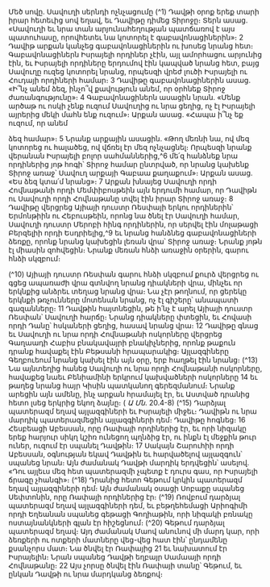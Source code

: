 
Մեծ սովը. Սավուղի սերնդի ոչնչացումը
(^1) Դավթի օրոք երեք տարի իրար հետեւից սով եղավ, եւ Դավիթը դիմեց Տիրոջը։ Տերն ասաց. «Սավուղի եւ նրա տան
արյունահեղության պատճառով է այս պատուհասը, որովհետեւ նա կոտորել է գաբավոնացիներին»։ 2 Դավիթ արքան
կանչեց գաբավոնացիներին ու խոսեց նրանց հետ։ Գաբավոնացիներն Իսրայելի որդիներ չէին, այլ ամորհացու արյունից
էին, եւ Իսրայելի որդիները երդումով էին կապված նրանց հետ, բայց Սավուղը ուզեց կոտորել նրանց, որպեսզի վրեժ
լուծի Իսրայելի ու Հուդայի որդիների համար։ 3 Դավիթը գաբավոնացիներին ասաց. «Ի՞նչ անեմ ձեզ, ինչո՞վ քավություն
անեմ, որ օրհնեք Տիրոջ ժառանգությունը»։ 4 Գաբավոնացիներն ասացին նրան. «Մենք արծաթ ու ոսկի չենք ուզում
Սավուղից ու նրա ցեղից, ոչ էլ Իսրայելի այրերից մեկի մահն ենք ուզում»։ Արքան ասաց. «Հապա ի՞նչ եք ուզում, որ անեմ


ձեզ համար»։ 5 Նրանք արքային ասացին. «Թող մեռնի նա, ով մեզ կոտորեց ու հալածեց, ով վճռել էր մեզ ոչնչացնել։
Որպեսզի նրանք վերանան Իսրայելի բոլոր սահմաններից,^6 մե՛զ հանձնեք նրա որդիներից յոթ հոգի՝ Տիրոջ համար
ընտրված, որ նրանց կախենք Տիրոջ առաջ՝ Սավուղ արքայի Գաբաա քաղաքում»։ Արքան ասաց. «Ես ձեզ կտա՛մ
նրանց»։ 7 Արքան խնայեց Սավուղի որդի Հովնաթանի որդի Մեմփիբոսթեին այն երդումի համար, որ Դավիթն ու
Սավուղի որդի Հովնաթանը տվել էին իրար Տիրոջ առաջ։ 8 Դավիթը վերցրեց Այիայի դուստր Ռեսփայի երկու որդիներին՝
Երմոնթիին ու Հեբուսթեին, որոնց նա ծնել էր Սավուղի համար, Սավուղի դուստր Մերոբի հինգ որդիներին, որ սերվել
էին մոլաթացի Բերզելիի որդի Եսդրիելից,^9 եւ նրանց հանձնեց գաբավոնացիների ձեռքը, որոնք նրանց կախեցին լեռան
վրա՝ Տիրոջ առաջ։ Նրանք յոթն էլ միասին զոհվեցին։ Նրանք մեռան հնձի առաջին օրերին, գարու հնձի սկզբում։

(^10) Այիայի դուստր Ռեսփան գարու հնձի սկզբում քուրձ վերցրեց ու գցեց ապառաժի վրա գտնվող նրանց դիակների
վրա, մինչեւ որ երկնքից անձրեւ տեղաց նրանց վրա։ Նա չէր թողնում, որ ցերեկը երկնքի թռչունները մոտենան նրանց, ոչ
էլ գիշերը՝ անապատի գազանները։ 11 Դավթին հայտնեցին, թե ի՛նչ է արել Այիայի դուստր Ռեսփան՝ Սավուղի հարճը։
Նրանց դիակները փտեցին, եւ Հովասի որդի Դանը՝ հսկաների ցեղից, հասավ նրանց վրա։ 12 Դավիթը գնաց եւ Սավուղի
ու նրա որդի Հովնաթանի ոսկորները վերցրեց Գաղաադի Հաբիս բնակավայրի բնակիչներից, որոնք թաքուն դրանք
հավաքել էին Բեթսանի հրապարակից։ Այլազգիները Գեղբուեում նրանց կախել էին այն օրը, երբ հաղթել էին նրանց։
(^13) Նա այնտեղից հանեց Սավուղի ու նրա որդի Հովնաթանի ոսկորները, հավաքեց նաեւ Բենիամինի երկրում
կախվածների ոսկորները 14 եւ թաղեց նրանց հայր Կիսին պատկանող գերեզմանում։ Նրանք արեցին այն ամենը, ինչ
արքան հրամայել էր, եւ Աստված դրանից հետո լսեց երկրից եկող ձայնը։
( _Ա Մն_. 20.4-8)
(^15) Դարձյալ պատերազմ եղավ այլազգիների եւ Իսրայելի միջեւ։ Դավիթն ու նրա մարդիկ պատերազմեցին
այլազգիների դեմ։ Դավիթը հոգնեց։ 16 Հեսբեացի Աբեսսան, որը Ռափայի որդիներից էր, եւ որի նիզակը երեք հարյուր
սիկղ կշիռ ունեցող պղնձից էր, ու ինքն էլ մեջքին թուր ուներ, ուզում էր սպանել Դավթին։ 17 Սակայն Շարուհիի որդի
Աբեսսան, օգնության եկավ Դավթին եւ հարվածելով այլազգուն՝ սպանեց նրան։ Այն ժամանակ Դավթի մարդիկ
երդվեցին՝ ասելով. «Դու այլեւս մեզ հետ պատերազմի չպետք է դուրս գաս, որ Իսրայելի ճրագը չհանգի»։
(^18) Դրանից հետո Գեթում կրկին պատերազմ եղավ այլազգիների դեմ։ Այն ժամանակ օսացի Սոբաքը սպանեց
Սեփտոնին, որը Ռափայի որդիներից էր։
(^19) Ռովբում դարձյալ պատերազմ եղավ այլազգիների դեմ, եւ բեթղեհեմացի Արիոգիմի որդի Եղեանան սպանեց
գեթացի Գողիաթին, որի նիզակի բռնակը ոստայնանկների գլան էր հիշեցնում։
(^20) Գեթում դարձյալ պատերազմ եղավ։ Այդ ժամանակ Մաով անունով մի մարդ կար, որի ձեռքերի ու ոտքերի
մատները վեց-վեց հատ էին՝ ընդամենը քսանչորս մատ։ Նա ծնվել էր Ռափայից 21 եւ նախատում էր Իսրայելին։ Նրան
սպանեց Դավթի եղբայր Սամաայի որդի Հովնաթանը։ 22 Այս չորսը ծնվել էին Ռափայի տանը՝ Գեթում, եւ ընկան Դավթի
ու նրա մարդկանց ձեռքով։
